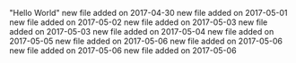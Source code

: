 "Hello World" 
new file added on 2017-04-30 
new file added on 2017-05-01 
new file added on 2017-05-02 
new file added on 2017-05-03 
new file added on 2017-05-03 
new file added on 2017-05-04 
new file added on 2017-05-05 
new file added on 2017-05-06 
new file added on 2017-05-06 
new file added on 2017-05-06 
new file added on 2017-05-06 

